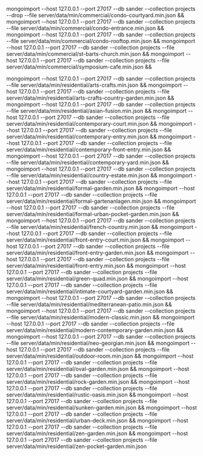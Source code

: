 mongoimport --host 127.0.0.1 --port 27017 --db sander --collection projects --drop --file server/data/min/commercial/condo-courtyard.min.json &&
mongoimport --host 127.0.0.1 --port 27017 --db sander --collection projects --file server/data/min/commercial/condo-entrance.min.json &&
mongoimport --host 127.0.0.1 --port 27017 --db sander --collection projects --file server/data/min/commercial/condo-rooftop.min.json &&
mongoimport --host 127.0.0.1 --port 27017 --db sander --collection projects --file server/data/min/commercial/st-barts-church.min.json &&
mongoimport --host 127.0.0.1 --port 27017 --db sander --collection projects --file server/data/min/commercial/symposium-cafe.min.json &&

mongoimport --host 127.0.0.1 --port 27017 --db sander --collection projects --file server/data/min/residential/arts-crafts.min.json &&
mongoimport --host 127.0.0.1 --port 27017 --db sander --collection projects --file server/data/min/residential/arts-crafts-country-garden.min.json &&
mongoimport --host 127.0.0.1 --port 27017 --db sander --collection projects --file server/data/min/residential/asian-fusion.min.json &&
mongoimport --host 127.0.0.1 --port 27017 --db sander --collection projects --file server/data/min/residential/contemporary-court.min.json &&
mongoimport --host 127.0.0.1 --port 27017 --db sander --collection projects --file server/data/min/residential/contemporary-entry.min.json &&
mongoimport --host 127.0.0.1 --port 27017 --db sander --collection projects --file server/data/min/residential/contemporary-front-entry.min.json &&
mongoimport --host 127.0.0.1 --port 27017 --db sander --collection projects --file server/data/min/residential/contemporary-yard.min.json &&
mongoimport --host 127.0.0.1 --port 27017 --db sander --collection projects --file server/data/min/residential/country-estate.min.json &&
mongoimport --host 127.0.0.1 --port 27017 --db sander --collection projects --file server/data/min/residential/formal-garden.min.json &&
mongoimport --host 127.0.0.1 --port 27017 --db sander --collection projects --file server/data/min/residential/formal-gartenanlagen.min.json &&
mongoimport --host 127.0.0.1 --port 27017 --db sander --collection projects --file server/data/min/residential/formal-urban-pocket-garden.min.json &&
mongoimport --host 127.0.0.1 --port 27017 --db sander --collection projects --file server/data/min/residential/french-country.min.json &&
mongoimport --host 127.0.0.1 --port 27017 --db sander --collection projects --file server/data/min/residential/front-entry-court.min.json &&
mongoimport --host 127.0.0.1 --port 27017 --db sander --collection projects --file server/data/min/residential/front-entry-garden.min.json &&
mongoimport --host 127.0.0.1 --port 27017 --db sander --collection projects --file server/data/min/residential/front-entry.min.json &&
mongoimport --host 127.0.0.1 --port 27017 --db sander --collection projects --file server/data/min/residential/green-quad.min.json &&
mongoimport --host 127.0.0.1 --port 27017 --db sander --collection projects --file server/data/min/residential/intimate-courtyard-garden.min.json &&
mongoimport --host 127.0.0.1 --port 27017 --db sander --collection projects --file server/data/min/residential/mediterranean-patio.min.json &&
mongoimport --host 127.0.0.1 --port 27017 --db sander --collection projects --file server/data/min/residential/modern-classic.min.json &&
mongoimport --host 127.0.0.1 --port 27017 --db sander --collection projects --file server/data/min/residential/modern-contemporary-garden.min.json &&
mongoimport --host 127.0.0.1 --port 27017 --db sander --collection projects --file server/data/min/residential/neo-georgian.min.json &&
mongoimport --host 127.0.0.1 --port 27017 --db sander --collection projects --file server/data/min/residential/outdoor-room.min.json &&
mongoimport --host 127.0.0.1 --port 27017 --db sander --collection projects --file server/data/min/residential/oval-garden.min.json &&
mongoimport --host 127.0.0.1 --port 27017 --db sander --collection projects --file server/data/min/residential/rock-garden.min.json &&
mongoimport --host 127.0.0.1 --port 27017 --db sander --collection projects --file server/data/min/residential/rustic-oasis.min.json &&
mongoimport --host 127.0.0.1 --port 27017 --db sander --collection projects --file server/data/min/residential/sunken-garden.min.json &&
mongoimport --host 127.0.0.1 --port 27017 --db sander --collection projects --file server/data/min/residential/urban-deck.min.json &&
mongoimport --host 127.0.0.1 --port 27017 --db sander --collection projects --file server/data/min/residential/zen-garden.min.json &&
mongoimport --host 127.0.0.1 --port 27017 --db sander --collection projects --file server/data/min/residential/zen-pocket-garden.min.json


<!-- mongoimport --host 127.0.0.1 --port 27017 --db sander --collection projects --file server/data/min/residential/young-residence.min.json && -->
